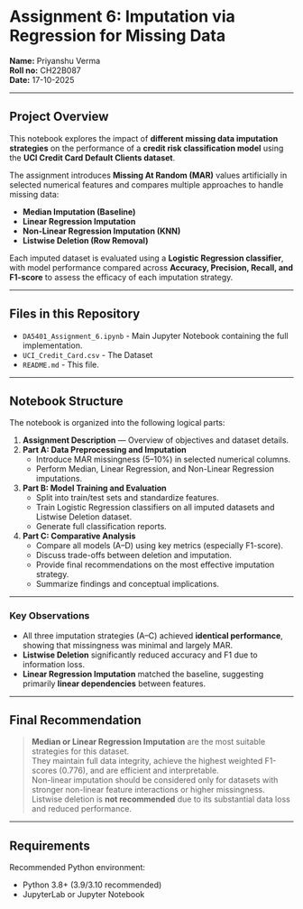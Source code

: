 # Assignment 6: Imputation via Regression for Missing Data  

**Name:** Priyanshu Verma  
**Roll no:** CH22B087  
**Date:** 17-10-2025  

---

## Project Overview  

This notebook explores the impact of **different missing data imputation strategies** on the performance of a **credit risk classification model** using the **UCI Credit Card Default Clients dataset**.  

The assignment introduces **Missing At Random (MAR)** values artificially in selected numerical features and compares multiple approaches to handle missing data:  
- **Median Imputation (Baseline)**  
- **Linear Regression Imputation**  
- **Non-Linear Regression Imputation (KNN)**  
- **Listwise Deletion (Row Removal)**  

Each imputed dataset is evaluated using a **Logistic Regression classifier**, with model performance compared across **Accuracy, Precision, Recall, and F1-score** to assess the efficacy of each imputation strategy.

---

## Files in this Repository  

- `DA5401_Assignment_6.ipynb` - Main Jupyter Notebook containing the full implementation.
- `UCI_Credit_Card.csv` - The Dataset
- `README.md` - This file.


---

## Notebook Structure  

The notebook is organized into the following logical parts:  

1. **Assignment Description** — Overview of objectives and dataset details.  
2. **Part A: Data Preprocessing and Imputation**  
   - Introduce MAR missingness (5–10%) in selected numerical columns.  
   - Perform Median, Linear Regression, and Non-Linear Regression imputations.  
3. **Part B: Model Training and Evaluation**  
   - Split into train/test sets and standardize features.  
   - Train Logistic Regression classifiers on all imputed datasets and Listwise Deletion dataset.  
   - Generate full classification reports.  
4. **Part C: Comparative Analysis**  
   - Compare all models (A–D) using key metrics (especially F1-score).  
   - Discuss trade-offs between deletion and imputation.  
   - Provide final recommendations on the most effective imputation strategy.
   - Summarize findings and conceptual implications.

---

### Key Observations  
- All three imputation strategies (A–C) achieved **identical performance**, showing that missingness was minimal and largely MAR.  
- **Listwise Deletion** significantly reduced accuracy and F1 due to information loss.  
- **Linear Regression Imputation** matched the baseline, suggesting primarily **linear dependencies** between features.  

---

## Final Recommendation  

> **Median or Linear Regression Imputation** are the most suitable strategies for this dataset.  
> They maintain full data integrity, achieve the highest weighted F1-scores (0.776), and are efficient and interpretable.  
> Non-linear imputation should be considered only for datasets with stronger non-linear feature interactions or higher missingness.  
> Listwise deletion is **not recommended** due to its substantial data loss and reduced performance.  

---

## Requirements  

Recommended Python environment:  

- Python 3.8+ (3.9/3.10 recommended)  
- JupyterLab or Jupyter Notebook  
